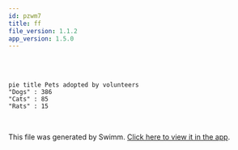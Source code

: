 ```yaml
---
id: pzwm7
title: ff
file_version: 1.1.2
app_version: 1.5.0
---
```


<br/>

<br/>

<!--MERMAID {width:50}-->
```mermaid
pie title Pets adopted by volunteers
"Dogs" : 386
"Cats" : 85
"Rats" : 15

```
<!--MCONTENT {content: "pie title Pets adopted by volunteers<br/>\n\"Dogs\" : 386<br/>\n\"Cats\" : 85<br/>\n\"Rats\" : 15<br/>\n<br/>"} --->

<br/>

This file was generated by Swimm. [Click here to view it in the app](https://swimm-web-app.web.app/repos/Z2l0aHViJTNBJTNBdGVzdC1wcm9qZWN0JTNBJTNBbmFkYXYtc3dpbW0=/docs/pzwm7).
